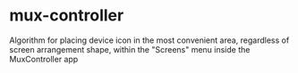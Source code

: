 # mux-controller
Algorithm for placing device icon in the most convenient area, regardless of screen arrangement shape, within the "Screens" menu inside the MuxController app
